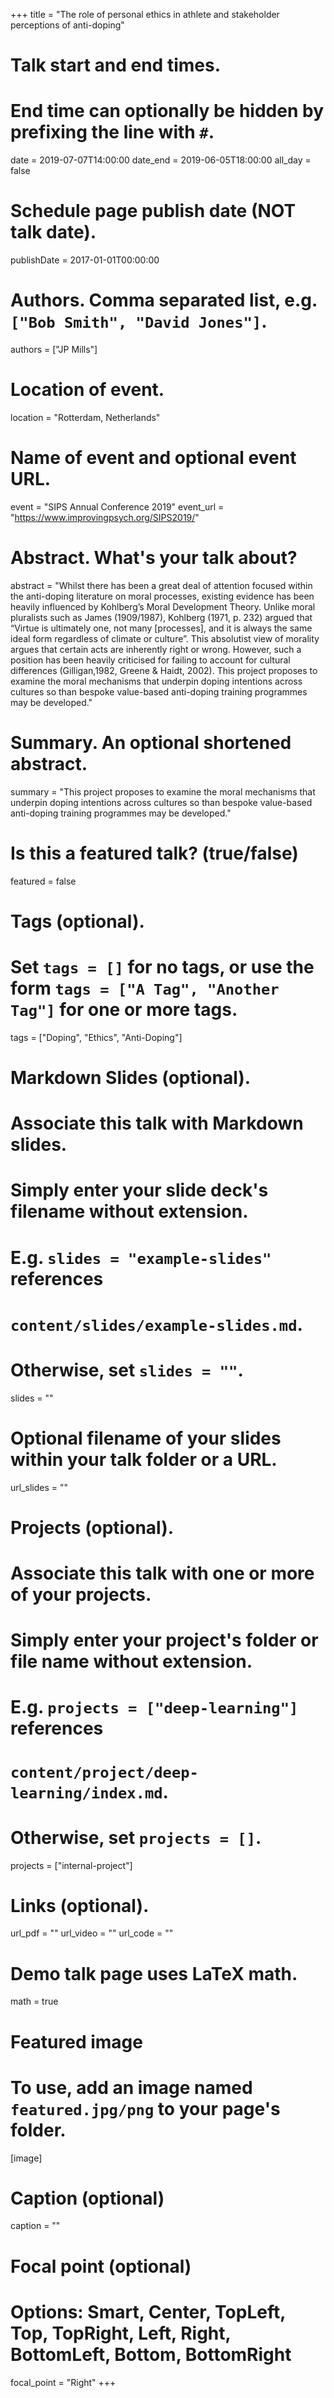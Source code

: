 +++
title = "The role of personal ethics in athlete and stakeholder perceptions of anti-doping"

# Talk start and end times.
#   End time can optionally be hidden by prefixing the line with `#`.
date = 2019-07-07T14:00:00
date_end = 2019-06-05T18:00:00
all_day = false

# Schedule page publish date (NOT talk date).
publishDate = 2017-01-01T00:00:00

# Authors. Comma separated list, e.g. `["Bob Smith", "David Jones"]`.
authors = ["JP Mills"]

# Location of event.
location = "Rotterdam, Netherlands"

# Name of event and optional event URL.
event = "SIPS Annual Conference 2019"
event_url = "https://www.improvingpsych.org/SIPS2019/"

# Abstract. What's your talk about?
abstract = "Whilst there has been a great deal of attention focused within the anti-doping literature on moral processes, existing evidence has been heavily influenced by Kohlberg’s Moral Development Theory. Unlike moral pluralists such as James (1909/1987), Kohlberg (1971, p. 232) argued that “Virtue is ultimately one, not many [processes], and it is always the same ideal form regardless of climate or culture”. This absolutist view of morality argues that certain acts are inherently right or wrong. However, such a position has been heavily criticised for failing to account for cultural differences (Gilligan,1982, Greene & Haidt, 2002). This project proposes to examine the moral mechanisms that underpin doping intentions across cultures so than bespoke value-based anti-doping training programmes may be developed."

# Summary. An optional shortened abstract.
summary = "This project proposes to examine the moral mechanisms that underpin doping intentions across cultures so than bespoke value-based anti-doping training programmes may be developed."

# Is this a featured talk? (true/false)
featured = false

# Tags (optional).
#   Set `tags = []` for no tags, or use the form `tags = ["A Tag", "Another Tag"]` for one or more tags.
tags = ["Doping", "Ethics", "Anti-Doping"]

# Markdown Slides (optional).
#   Associate this talk with Markdown slides.
#   Simply enter your slide deck's filename without extension.
#   E.g. `slides = "example-slides"` references 
#   `content/slides/example-slides.md`.
#   Otherwise, set `slides = ""`.
slides = ""

# Optional filename of your slides within your talk folder or a URL.
url_slides = ""

# Projects (optional).
#   Associate this talk with one or more of your projects.
#   Simply enter your project's folder or file name without extension.
#   E.g. `projects = ["deep-learning"]` references 
#   `content/project/deep-learning/index.md`.
#   Otherwise, set `projects = []`.
projects = ["internal-project"]

# Links (optional).
url_pdf = ""
url_video = ""
url_code = ""

# Demo talk page uses LaTeX math.
math = true

# Featured image
# To use, add an image named `featured.jpg/png` to your page's folder. 
[image]
  # Caption (optional)
  caption = ""

  # Focal point (optional)
  # Options: Smart, Center, TopLeft, Top, TopRight, Left, Right, BottomLeft, Bottom, BottomRight
  focal_point = "Right"
+++

